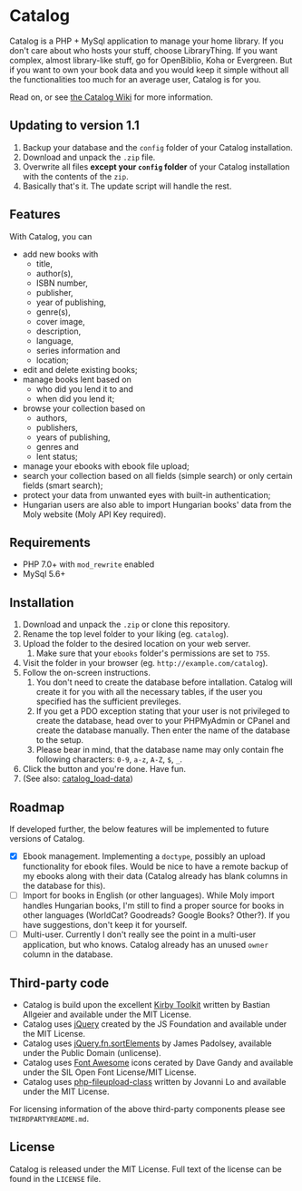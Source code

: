# Catalog

Catalog is a PHP + MySql application to manage your home library. If you don't care about who hosts your stuff, choose LibraryThing. If you want complex, almost library-like stuff, go for OpenBiblio, Koha or Evergreen. But if you want to own your book data and you would keep it simple without all the functionalities too much for an average user, Catalog is for you.

Read on, or see [the Catalog Wiki](https://github.com/psztrnk/catalog/wiki) for more information.

## Updating to version 1.1

1. Backup your database and the `config` folder of your Catalog installation.
2. Download and unpack the `.zip` file.
3. Overwrite all files **except your `config` folder** of your Catalog installation with the contents of the `zip`.
4. Basically that's it. The update script will handle the rest.

## Features

With Catalog, you can
- add new books with
	- title,
	- author(s),
	- ISBN number,
	- publisher,
	- year of publishing,
	- genre(s),
	- cover image,
	- description,
	- language,
	- series information and
	- location;
- edit and delete existing books;
- manage books lent based on
	- who did you lend it to and
	- when did you lend it;
- browse your collection based on
	- authors,
	- publishers,
	- years of publishing,
	- genres and
	- lent status;
- manage your ebooks with ebook file upload;
- search your collection based on all fields (simple search) or only certain fields (smart search);
- protect your data from unwanted eyes with built-in authentication;
- Hungarian users are also able to import Hungarian books' data from the Moly website (Moly API Key required).

## Requirements

- PHP 7.0+ with `mod_rewrite` enabled
- MySql 5.6+

## Installation

1. Download and unpack the `.zip` or clone this repository.
2. Rename the top level folder to your liking (eg. `catalog`).
3. Upload the folder to the desired location on your web server.
	1. Make sure that your `ebooks` folder's permissions are set to `755`.
4. Visit the folder in your browser (eg. `http://example.com/catalog`).
5. Follow the on-screen instructions.
	1. You don't need to create the database before intallation. Catalog will create it for you with all the necessary tables, if the user you specified has the sufficient previleges.
	2. If you get a PDO exception stating that your user is not privileged to create the database, head over to your PHPMyAdmin or CPanel and create the database manually. Then enter the name of the database to the setup.
	3. Please bear in mind, that the database name may only contain fhe following characters: `0-9`, `a-z`, `A-Z`, `$`, `_`.
6. Click the button and you're done. Have fun.
7. (See also: [catalog_load-data](https://github.com/psztrnk/catalog_load-data))

## Roadmap

If developed further, the below features will be implemented to future versions of Catalog.
- [x] Ebook management. Implementing a `doctype`, possibly an upload functionality for ebook files. Would be nice to have a remote backup of my ebooks along with their data (Catalog already has blank columns in the database for this).
- [ ] Import for books in English (or other languages). While Moly import handles Hungarian books, I'm still to find a proper source for books in other languages (WorldCat? Goodreads? Google Books? Other?). If you have suggestions, don't keep it for yourself.
- [ ] Multi-user. Currently I don't really see the point in a multi-user application, but who knows. Catalog already has an unused `owner` column in the database.

## Third-party code

- Catalog is build upon the excellent [Kirby Toolkit](https://github.com/getkirby/toolkit) written by Bastian Allgeier and available under the MIT License.
- Catalog uses [jQuery](https://github.com/jquery/jquery) created by the JS Foundation and available under the MIT License.
- Catalog uses [jQuery.fn.sortElements](https://github.com/padolsey-archive/jquery.fn/tree/master/sortElements) by James Padolsey, available under the Public Domain (unlicense).
- Catalog uses [Font Awesome](http://fontawesome.io/) icons cerated by Dave Gandy and available under the SIL Open Font License/MIT License.
- Catalog uses [php-fileupload-class](https://github.com/lodev09/php-fileupload-class) written by Jovanni Lo and available under the MIT License.

For licensing information of the above third-party components please see `THIRDPARTYREADME.md`.

## License

Catalog is released under the MIT License. Full text of the license can be found in the `LICENSE` file.
